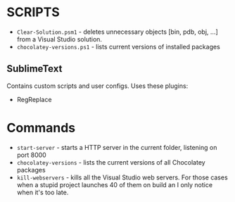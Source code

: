 SCRIPTS
=======

* `Clear-Solution.psm1` - deletes unnecessary objects [bin, pdb, obj, ...] from a Visual Studio solution.
* `chocolatey-versions.ps1` - lists current versions of installed packages

SublimeText
-------------

Contains custom scripts and user configs. Uses these plugins:

 * RegReplace

Commands 
========

* `start-server` - starts a HTTP server in the current folder, listening on port 8000
* `chocolatey-versions` - lists the current versions of all Chocolatey packages
* `kill-webservers` - kills all the Visual Studio web servers. For those cases when a stupid project launches 40 of them on build an I only notice when it's too late.